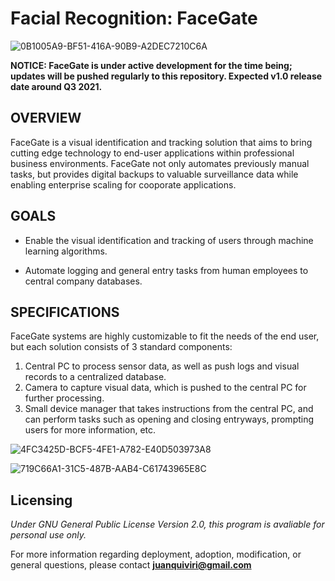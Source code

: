 # Facial Recognition: FaceGate

![0B1005A9-BF51-416A-90B9-A2DEC7210C6A](https://user-images.githubusercontent.com/30840579/114568113-7a11fc00-9c39-11eb-9987-6e6cc99de063.jpeg)

**NOTICE: FaceGate is under active development for the time being; updates will be pushed regularly to this repository. Expected v1.0 release date around Q3 2021.**

## OVERVIEW

FaceGate is a visual identification and tracking solution that aims to bring cutting edge technology to end-user applications within professional business environments. FaceGate not only automates previously manual tasks, but provides digital backups to valuable surveillance data while enabling enterprise scaling for cooporate applications. 

## GOALS

* Enable the visual identification and tracking of users through machine learning algorithms.

* Automate logging and general entry tasks from human employees to central company databases.

## SPECIFICATIONS

FaceGate systems are highly customizable to fit the needs of the end user, but each solution consists of 3 standard components:

1. Central PC to process sensor data, as well as push logs and visual records to a centralized database.
2. Camera to capture visual data, which is pushed to the central PC for further processing.
3. Small device manager that takes instructions from the central PC, and can perform tasks such as opening and closing entryways, prompting users for more information, etc.

![4FC3425D-BCF5-4FE1-A782-E40D503973A8](https://user-images.githubusercontent.com/30840579/115424221-1bfa9100-a1c4-11eb-8d37-c83b756dacab.jpeg)

![719C66A1-31C5-487B-AAB4-C61743965E8C](https://user-images.githubusercontent.com/30840579/115424259-24eb6280-a1c4-11eb-8220-72f178925b33.jpeg)

## Licensing

*Under GNU General Public License Version 2.0, this program is avaliable for personal use only.*

For more information regarding deployment, adoption, modification, or general questions, please contact **juanquiviri@gmail.com**
